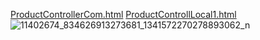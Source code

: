 [ProductControllerCom.html](https://gitlab.com/solidus/hefei/uploads/ec08c46d9b0d0914466c443a2ce464a6/ProductControllerCom.html)
[ProductControllLocal1.html](https://gitlab.com/solidus/hefei/uploads/d62cf561283667cd7a49c8c744875854/ProductControllLocal1.html)
![11402674_834626913273681_1341572270278893062_n](https://gitlab.com/solidus/hefei/uploads/bfb08777b24c972c45042a1439df88a1/11402674_834626913273681_1341572270278893062_n.jpg)
